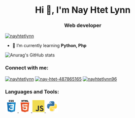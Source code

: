 <h1 align="center">Hi 👋, I'm Nay Htet Lynn</h1>
<h3 align="center">Web developer</h3>

<p align="left"> <a href="https://twitter.com/nayhtetlynn" target="blank"><img src="https://img.shields.io/twitter/follow/nayhtetlynn?logo=twitter&style=for-the-badge" alt="nayhtetlynn" /></a> </p>

- 🌱 I’m currently learning **Python, Php**

![Anurag's GitHub stats](https://github-readme-stats.vercel.app/api?username=NayHtetLynx&show_icons=true&theme=tokyonight)


<h3 align="left">Connect with me:</h3>
<p align="left">
<a href="https://twitter.com/nayhtetlynn" target="blank"><img align="center" src="https://raw.githubusercontent.com/rahuldkjain/github-profile-readme-generator/master/src/images/icons/Social/twitter.svg" alt="nayhtetlynn" height="30" width="40" /></a>
<a href="https://linkedin.com/in/nay-htet-487865165" target="blank"><img align="center" src="https://raw.githubusercontent.com/rahuldkjain/github-profile-readme-generator/master/src/images/icons/Social/linked-in-alt.svg" alt="nay-htet-487865165" height="30" width="40" /></a>
<a href="https://fb.com/nayhtetlynn96" target="blank"><img align="center" src="https://raw.githubusercontent.com/rahuldkjain/github-profile-readme-generator/master/src/images/icons/Social/facebook.svg" alt="nayhtetlynn96" height="30" width="40" /></a>
</p>

<h3 align="left">Languages and Tools:</h3>
<p align="left"> <a href="https://www.w3schools.com/css/" target="_blank"> <img src="https://raw.githubusercontent.com/devicons/devicon/master/icons/css3/css3-original-wordmark.svg" alt="css3" width="40" height="40"/> </a> <a href="https://www.w3.org/html/" target="_blank"> <img src="https://raw.githubusercontent.com/devicons/devicon/master/icons/html5/html5-original-wordmark.svg" alt="html5" width="40" height="40"/> </a> <a href="https://developer.mozilla.org/en-US/docs/Web/JavaScript" target="_blank"> <img src="https://raw.githubusercontent.com/devicons/devicon/master/icons/javascript/javascript-original.svg" alt="javascript" width="40" height="40"/> </a> <a href="https://www.python.org" target="_blank"> <img src="https://raw.githubusercontent.com/devicons/devicon/master/icons/python/python-original.svg" alt="python" width="40" height="40"/> </a> </p>

